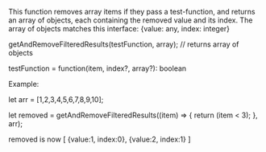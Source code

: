 This function removes array items if they pass a test-function, 
and returns an array of objects, each containing the removed value and its index.
The array of objects matches this interface: {value: any,  index: integer}

getAndRemoveFilteredResults(testFunction, array); // returns array of objects

testFunction = function(item, index?, array?): boolean

Example:

let arr = [1,2,3,4,5,6,7,8,9,10];

let removed = getAndRemoveFilteredResults((item) => {
    return (item < 3);
}, arr);

removed is now [ {value:1, index:0}, {value:2, index:1} ]
